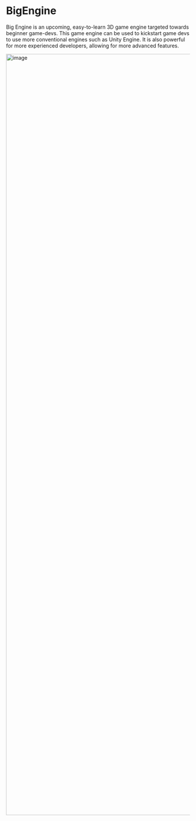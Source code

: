 # BigEngine
Big Engine is an upcoming, easy-to-learn 3D game engine targeted towards beginner game-devs. This game engine can be used to kickstart game devs to use more conventional engines such as Unity Engine. It is also powerful 	 for more experienced developers, allowing for more advanced features.

<img width="3827" height="2080" alt="image" src="https://github.com/user-attachments/assets/18bf439e-f565-4bb7-a7de-8a672392b3f0" />
